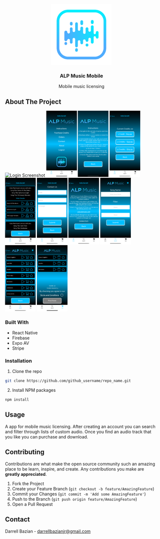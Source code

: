 <!--
*** Thanks for checking out this README Template. If you have a suggestion that would
*** make this better, please fork the repo and create a pull request or simply open
*** an issue with the tag "enhancement".
*** Thanks again! Now go create something AMAZING! :D
***

[![Contributors][contributors-shield]][contributors-url]
[![Forks][forks-shield]][forks-url]
[![Stargazers][stars-shield]][stars-url]
[![Issues][issues-shield]][issues-url]
[![MIT License][license-shield]][license-url]
[![LinkedIn][linkedin-shield]][linkedin-url]

<!-- PROJECT LOGO -->
<br />
<p align="center">
  <a>
    <img src="./assets/logo-image.png" alt="Logo" width="200" height="200">
  </a>

  <h3 align="center">ALP Music Mobile</h3>

  <p align="center">
    Mobile music licensing

  </p>
</p>

<!-- ABOUT THE PROJECT -->

## About The Project

<div align-"center">
<img src="./assets/screenshots/screenshotA.png.png" alt="Login Screenshot" width="20%">
<img src="./assets/screenshots/screenshotB.png" alt="Login Screenshot" width="20%">
<img src="./assets/screenshots/screenshotC.png" alt="Login Screenshot" width="20%">
<img src="./assets/screenshots/screenshotD.png" alt="Login Screenshot" width="20%">
<img src="./assets/screenshots/screenshotE.png" alt="Login Screenshot" width="20%">
<img src="./assets/screenshots/screenshotF.png" alt="Login Screenshot" width="20%">
<img src="./assets/screenshots/screenshotG.png" alt="Login Screenshot" width="20%">
<img src="./assets/screenshots/screenshotH.png" alt="Login Screenshot" width="20%">
<img src="./assets/screenshots/screenshotI.png" alt="Login Screenshot" width="20%">
<img src="./assets/screenshots/screenshotJ.png" alt="Login Screenshot" width="20%">
</div>

### Built With

- React Native
- Firebase
- Expo AV
- Stripe

### Installation

1. Clone the repo

```sh
git clone https://github.com/github_username/repo_name.git
```

2. Install NPM packages

```sh
npm install
```

<!-- USAGE EXAMPLES -->

## Usage

A app for mobile music licensing. After creating an account you can search and filter through lists of custom audio. Once you find an audio track that you like you can purchase and download.

<!-- CONTRIBUTING -->

## Contributing

Contributions are what make the open source community such an amazing place to be learn, inspire, and create. Any contributions you make are **greatly appreciated**.

1. Fork the Project
2. Create your Feature Branch (`git checkout -b feature/AmazingFeature`)
3. Commit your Changes (`git commit -m 'Add some AmazingFeature'`)
4. Push to the Branch (`git push origin feature/AmazingFeature`)
5. Open a Pull Request

<!-- CONTACT -->

## Contact

Darrell Bazian - darrellbazianjr@gmail.com
